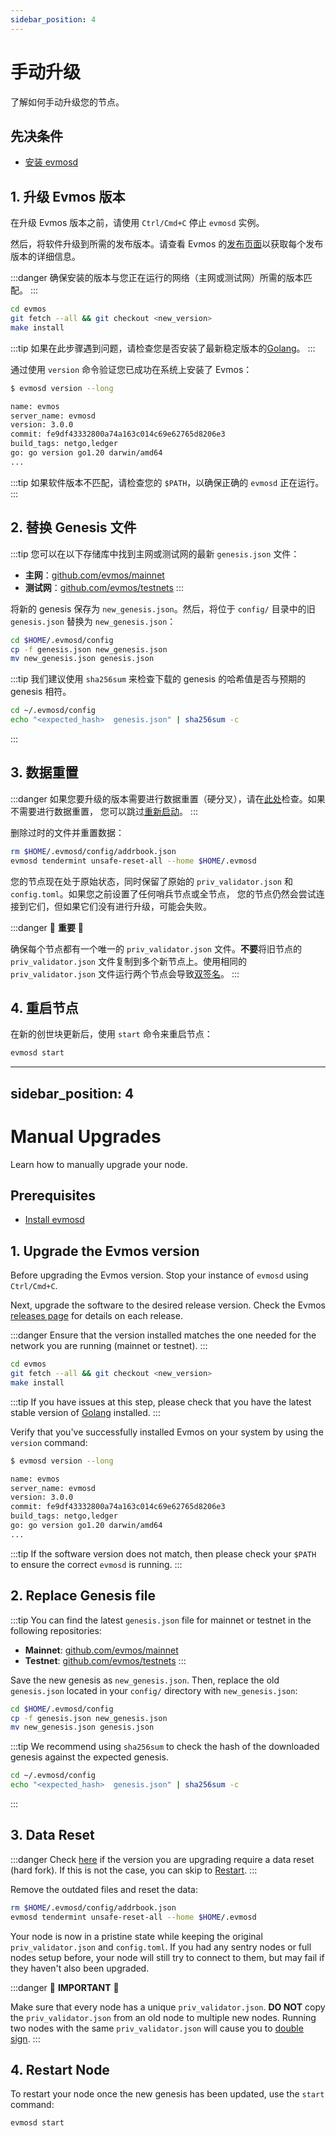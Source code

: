 ```yaml
---
sidebar_position: 4
---
```


# 手动升级

了解如何手动升级您的节点。

## 先决条件

- [安装 evmosd](../../protocol/evmos-cli)

## 1. 升级 Evmos 版本

在升级 Evmos 版本之前，请使用 `Ctrl/Cmd+C` 停止 `evmosd` 实例。

然后，将软件升级到所需的发布版本。请查看 Evmos 的[发布页面](https://github.com/evmos/evmos/releases)以获取每个发布版本的详细信息。

:::danger
确保安装的版本与您正在运行的网络（主网或测试网）所需的版本匹配。
:::

```bash
cd evmos
git fetch --all && git checkout <new_version>
make install
```

:::tip
如果在此步骤遇到问题，请检查您是否安装了最新稳定版本的[Golang](https://golang.org/dl/)。
:::

通过使用 `version` 命令验证您已成功在系统上安装了 Evmos：

```bash
$ evmosd version --long

name: evmos
server_name: evmosd
version: 3.0.0
commit: fe9df43332800a74a163c014c69e62765d8206e3
build_tags: netgo,ledger
go: go version go1.20 darwin/amd64
...
```

:::tip
如果软件版本不匹配，请检查您的 `$PATH`，以确保正确的 `evmosd` 正在运行。
:::

## 2. 替换 Genesis 文件

:::tip
您可以在以下存储库中找到主网或测试网的最新 `genesis.json` 文件：

- **主网**：[github.com/evmos/mainnet](https://github.com/evmos/mainnet)
- **测试网**：[github.com/evmos/testnets](https://github.com/evmos/testnets)
:::

将新的 genesis 保存为 `new_genesis.json`。然后，将位于 `config/` 目录中的旧 `genesis.json` 替换为 `new_genesis.json`：

```bash
cd $HOME/.evmosd/config
cp -f genesis.json new_genesis.json
mv new_genesis.json genesis.json
```

:::tip
我们建议使用 `sha256sum` 来检查下载的 genesis 的哈希值是否与预期的 genesis 相符。

```bash
cd ~/.evmosd/config
echo "<expected_hash>  genesis.json" | sha256sum -c
```

:::

## 3. 数据重置

:::danger
如果您要升级的版本需要进行数据重置（硬分叉），请在[此处](./list-of-upgrades)检查。如果不需要进行数据重置，
您可以跳过[重新启动](https://docs.cosmos.network/main/modules/upgrade)。
:::

删除过时的文件并重置数据：

```bash
rm $HOME/.evmosd/config/addrbook.json
evmosd tendermint unsafe-reset-all --home $HOME/.evmosd
```

您的节点现在处于原始状态，同时保留了原始的 `priv_validator.json` 和 `config.toml`。如果您之前设置了任何哨兵节点或全节点，
您的节点仍然会尝试连接到它们，但如果它们没有进行升级，可能会失败。

:::danger
🚨 **重要** 🚨

确保每个节点都有一个唯一的 `priv_validator.json` 文件。**不要**将旧节点的 `priv_validator.json` 文件复制到多个新节点上。使用相同的 `priv_validator.json` 文件运行两个节点会导致[双签名](https://docs.tendermint.com/master/spec/consensus/signing.html#double-signing)。
:::

## 4. 重启节点

在新的创世块更新后，使用 `start` 命令来重启节点：

```bash
evmosd start
```


---
sidebar_position: 4
---

# Manual Upgrades

Learn how to manually upgrade your node.

## Prerequisites

- [Install evmosd](../../protocol/evmos-cli)

## 1. Upgrade the Evmos version

Before upgrading the Evmos version. Stop your instance of `evmosd` using `Ctrl/Cmd+C`.

Next, upgrade the software to the desired release version. Check the Evmos [releases page](https://github.com/evmos/evmos/releases)
for details on each release.

:::danger
Ensure that the version installed matches the one needed for the network you are running (mainnet or testnet).
:::

```bash
cd evmos
git fetch --all && git checkout <new_version>
make install
```

:::tip
If you have issues at this step, please check that you have the latest stable version of
[Golang](https://golang.org/dl/) installed.
:::

Verify that you've successfully installed Evmos on your system by using the `version` command:

```bash
$ evmosd version --long

name: evmos
server_name: evmosd
version: 3.0.0
commit: fe9df43332800a74a163c014c69e62765d8206e3
build_tags: netgo,ledger
go: go version go1.20 darwin/amd64
...
```

:::tip
If the software version does not match, then please check your `$PATH` to ensure the correct `evmosd` is running.
:::

## 2. Replace Genesis file

:::tip
You can find the latest `genesis.json` file for mainnet or testnet in the following repositories:

- **Mainnet**: [github.com/evmos/mainnet](https://github.com/evmos/mainnet)
- **Testnet**: [github.com/evmos/testnets](https://github.com/evmos/testnets)
:::

Save the new genesis as `new_genesis.json`. Then, replace the old `genesis.json` located in your `config/` directory with `new_genesis.json`:

```bash
cd $HOME/.evmosd/config
cp -f genesis.json new_genesis.json
mv new_genesis.json genesis.json
```

:::tip
We recommend using `sha256sum` to check the hash of the downloaded genesis against the expected genesis.

```bash
cd ~/.evmosd/config
echo "<expected_hash>  genesis.json" | sha256sum -c
```

:::

## 3. Data Reset

:::danger
Check [here](./list-of-upgrades) if the version you are upgrading require a data reset (hard fork). If this is not the
case, you can skip to [Restart](https://docs.cosmos.network/main/modules/upgrade).
:::

Remove the outdated files and reset the data:

```bash
rm $HOME/.evmosd/config/addrbook.json
evmosd tendermint unsafe-reset-all --home $HOME/.evmosd
```

Your node is now in a pristine state while keeping the original `priv_validator.json` and `config.toml`. If you had any
sentry nodes or full nodes setup before,
your node will still try to connect to them, but may fail if they haven't also
been upgraded.

:::danger
🚨 **IMPORTANT** 🚨

Make sure that every node has a unique `priv_validator.json`. **DO NOT** copy the `priv_validator.json` from an old node
to multiple new nodes. Running two nodes with the same `priv_validator.json` will cause you to [double sign](https://docs.tendermint.com/master/spec/consensus/signing.html#double-signing).
:::

## 4. Restart Node

To restart your node once the new genesis has been updated, use the `start` command:

```bash
evmosd start
```
